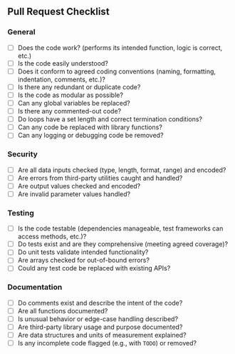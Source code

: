 ## Pull Request Checklist

### General
- [ ] Does the code work? (performs its intended function, logic is correct, etc.)
- [ ] Is the code easily understood?
- [ ] Does it conform to agreed coding conventions (naming, formatting, indentation, comments, etc.)?
- [ ] Is there any redundant or duplicate code?
- [ ] Is the code as modular as possible?
- [ ] Can any global variables be replaced?
- [ ] Is there any commented-out code?
- [ ] Do loops have a set length and correct termination conditions?
- [ ] Can any code be replaced with library functions?
- [ ] Can any logging or debugging code be removed?

### Security
- [ ] Are all data inputs checked (type, length, format, range) and encoded?
- [ ] Are errors from third-party utilities caught and handled?
- [ ] Are output values checked and encoded?
- [ ] Are invalid parameter values handled?

### Testing
- [ ] Is the code testable (dependencies manageable, test frameworks can access methods, etc.)?
- [ ] Do tests exist and are they comprehensive (meeting agreed coverage)?
- [ ] Do unit tests validate intended functionality?
- [ ] Are arrays checked for out-of-bound errors?
- [ ] Could any test code be replaced with existing APIs?

### Documentation
- [ ] Do comments exist and describe the intent of the code?
- [ ] Are all functions documented?
- [ ] Is unusual behavior or edge-case handling described?
- [ ] Are third-party library usage and purpose documented?
- [ ] Are data structures and units of measurement explained?
- [ ] Is any incomplete code flagged (e.g., with `TODO`) or removed?
